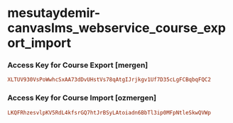 # mesutaydemir-canvaslms_webservice_course_export_import

### Access Key for Course Export [mergen]
```ruby
XLTUV930VsPoWwhcSxAA73dDvUHstVs78qAtgIJrjkgv1Uf7D35cLgFCBqbqFQC2
```

### Access Key for Course Import [ozmergen]
```ruby
LKQFRhzesvlpKV5RdL4kfsrGQ7htJrBSyLAtoiadn6BbTl3ip0MFpNtleSkwQVWp
```
